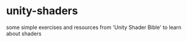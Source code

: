 # unity-shaders
some simple exercises and resources from 'Unity Shader Bible' to learn about shaders
